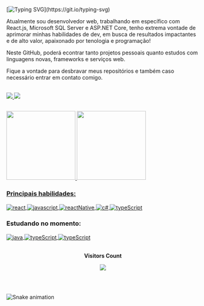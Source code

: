 [![Typing SVG](https://readme-typing-svg.herokuapp.com?font=Fira+Code&weight=700&duration=4000&pause=1000&color=F7F7F7&width=435&lines=Ol%C3%A1%2C+me+chamo+Rafael!+🫡;Cursando+Ci%C3%AAncia+da+Computa%C3%A7%C3%A3o!)](https://git.io/typing-svg)

Atualmente sou desenvolvedor web, trabalhando em específico com React.js, Microsoft SQL Server e ASP.NET Core, tenho extrema vontade de aprimorar minhas habilidades de dev, em busca de resultados impactantes e de alto valor, apaixonado por tenologia e programação!

Neste GitHub, poderá econtrar tanto projetos pessoais quanto estudos com linguagens novas, frameworks e serviços web.

Fique a vontade para desbravar meus repositórios e também caso necessário entrar em contato comigo.


</br>

<div>
  <a href='https://www.instagram.com/_medeirosrafael'>
    <img src='https://img.shields.io/badge/Instagram-E4405F?style=for-the-badge&logo=instagram&logoColor=white' target='_blank'/>
  </a>
  <a href='https://www.linkedin.com/in/rafael-da-silva-medeiros'>
    <img src='https://img.shields.io/badge/LinkedIn-0077B5?style=for-the-badge&logo=linkedin&logoColor=white' target='_blank'/>
  </a>
</div>

##

<div>
  <a href="https://github.com/medeiros-rafael">
  <img height="180em" src="https://github-readme-stats.vercel.app/api?username=medeiros-rafael&show_icons=true&theme=tokyonight&include_all_commits=true&count_private=true"/>
  <img height="180em" src="https://github-readme-stats.vercel.app/api/top-langs/?username=medeiros-rafael&layout=compact&langs_count=7&theme=tokyonight"/>
</div>

### Principais habilidades:

<div style='display: inline_block'>
  <a href='https://legacy.reactjs.org'>
    <img align='center' alt='react' src='https://img.shields.io/badge/React-20232A?style=for-the-badge&logo=react&logoColor=61DAFB' />
  </a>
  <a href='https://javascript.info'>
    <img align='center' alt='javascript' src='https://img.shields.io/badge/JavaScript-F7DF1E?style=for-the-badge&logo=javascript&logoColor=black' />
  </a>
  </a>
    <a href='https://reactnative.dev'>
    <img align='center' alt='reactNative' src='https://img.shields.io/badge/React_Native-20232A?style=for-the-badge&logo=react&logoColor=61DAFB'>
  </a>
  <a href='https://learn.microsoft.com/en-us/dotnet/csharp'>
    <img align='center' alt='c#' src='https://img.shields.io/badge/C%23-239120?style=for-the-badge&logo=c-sharp&logoColor=white' />
  </a>
  <a href='https://getbootstrap.com/'>
    <img align='center' alt='typeScript' src='https://img.shields.io/badge/Bootstrap-563D7C?style=for-the-badge&logo=bootstrap&logoColor=white'>
  </a>
</div>
  
### Estudando no momento:

<div style='display: inline_block'>
  <a href='https://docs.oracle.com/en/java'>
    <img align='center' alt='java' src='https://img.shields.io/badge/Java-ED8B00?style=for-the-badge&logo=openjdk&logoColor=white' />
  </a>
  <a href='https://www.typescriptlang.org/docs'>
    <img align='center' alt='typeScript' src='https://img.shields.io/badge/TypeScript-007ACC?style=for-the-badge&logo=typescript&logoColor=white'>
  </a>
  <a href='https://learn.microsoft.com/en-us/cpp'>
    <img align='center' alt='typeScript' src='https://img.shields.io/badge/C%2B%2B-00599C?style=for-the-badge&logo=c%2B%2B&logoColor=white'>
  </a>
</div>

<div align="center">
  <br>
  <p align="center">
    <b>Visitors Count</b>
  </p>  
  <p align="center">
    <img align="center" src="https://profile-counter.glitch.me/{medeiros-rafael}/count.svg" />
  </p> 
  <br>
</div>

##

![Snake animation](https://github.com/medeiros-rafael/medeiros-rafael/blob/output/github-contribution-grid-snake.svg)
